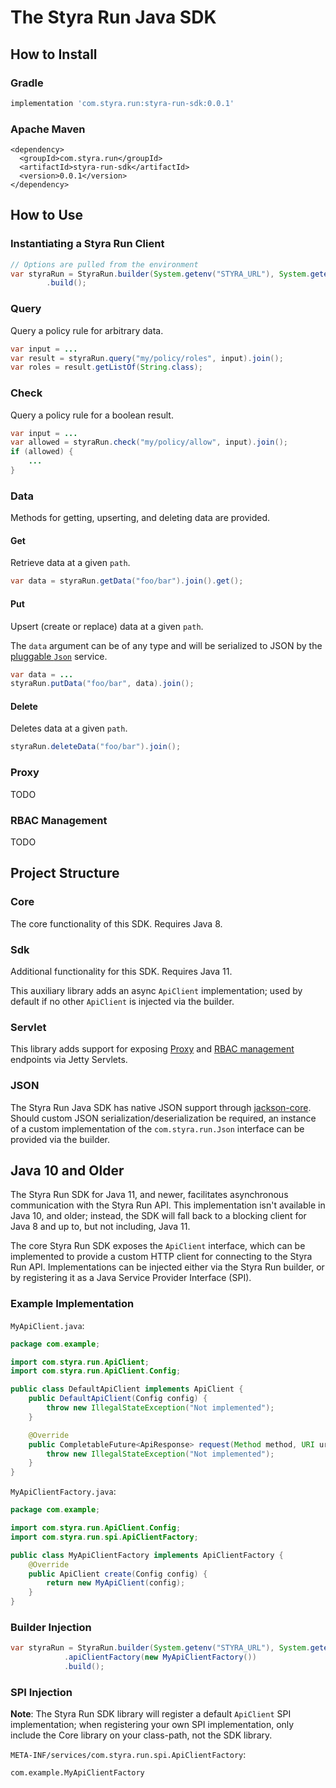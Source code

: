 # The Styra Run Java SDK

## How to Install

### Gradle

```gradle
implementation 'com.styra.run:styra-run-sdk:0.0.1'
```

### Apache Maven

```maven
<dependency>
  <groupId>com.styra.run</groupId>
  <artifactId>styra-run-sdk</artifactId>
  <version>0.0.1</version>
</dependency>
```

## How to Use

### Instantiating a Styra Run Client

```java
// Options are pulled from the environment
var styraRun = StyraRun.builder(System.getenv("STYRA_URL"), System.getenv("STYRA_TOKEN"))
        .build();
```

### Query

Query a policy rule for arbitrary data.

```java
var input = ...
var result = styraRun.query("my/policy/roles", input).join();
var roles = result.getListOf(String.class);
```

### Check

Query a policy rule for a boolean result.

```java
var input = ...
var allowed = styraRun.check("my/policy/allow", input).join();
if (allowed) {
    ...
}
```

### Data

Methods for getting, upserting, and deleting data are provided.

#### Get

Retrieve data at a given `path`.

```java
var data = styraRun.getData("foo/bar").join().get();
```

#### Put

Upsert (create or replace) data at a given `path`.

The `data` argument can be of any type and will be serialized to JSON by the [pluggable `Json`](#json) service. 

```java
var data = ...
styraRun.putData("foo/bar", data).join();
```

#### Delete

Deletes data at a given `path`.

```java
styraRun.deleteData("foo/bar").join();
```

### Proxy

TODO

### RBAC Management

TODO

## Project Structure

### Core

The core functionality of this SDK. Requires Java 8.

### Sdk

Additional functionality for this SDK. Requires Java 11.

This auxiliary library adds an async `ApiClient` implementation; used by default if no other `ApiClient` is injected via
the builder.

### Servlet

This library adds support for exposing [Proxy](#proxy) and [RBAC management](#rbac-management) endpoints via Jetty Servlets.

### JSON

The Styra Run Java SDK has native JSON support through [jackson-core](https://github.com/FasterXML/jackson-core).
Should custom JSON serialization/deserialization be required, an instance of a custom implementation of the 
`com.styra.run.Json` interface can be provided via the builder.

## Java 10 and Older

The Styra Run SDK for Java 11, and newer, facilitates asynchronous communication with the Styra Run API.
This implementation isn't available in Java 10, and older; instead, the SDK will fall back to a blocking
client for Java 8 and up to, but not including, Java 11.

The core Styra Run SDK exposes the `ApiClient` interface, which can be implemented to provide a custom HTTP client
for connecting to the Styra Run API. Implementations can be injected either via the Styra Run builder, 
or by registering it as a Java Service Provider Interface (SPI).

### Example Implementation

`MyApiClient.java`:
```java
package com.example;

import com.styra.run.ApiClient;
import com.styra.run.ApiClient.Config;

public class DefaultApiClient implements ApiClient {
    public DefaultApiClient(Config config) {
        throw new IllegalStateException("Not implemented");
    }

    @Override
    public CompletableFuture<ApiResponse> request(Method method, URI uri, Map<String, String> headers, String body) {
        throw new IllegalStateException("Not implemented");
    }
}
```

`MyApiClientFactory.java`:
```java
package com.example;

import com.styra.run.ApiClient.Config;
import com.styra.run.spi.ApiClientFactory;

public class MyApiClientFactory implements ApiClientFactory {
    @Override
    public ApiClient create(Config config) {
        return new MyApiClient(config);
    }
}
```

### Builder Injection

```java
var styraRun = StyraRun.builder(System.getenv("STYRA_URL"), System.getenv("STYRA_TOKEN"))
            .apiClientFactory(new MyApiClientFactory())
            .build();
```

### SPI Injection

**Note**: The Styra Run SDK library will register a default `ApiClient` SPI implementation; when registering your own SPI 
implementation, only include the Core library on your class-path, not the SDK library.

`META-INF/services/com.styra.run.spi.ApiClientFactory`:
```
com.example.MyApiClientFactory
```
